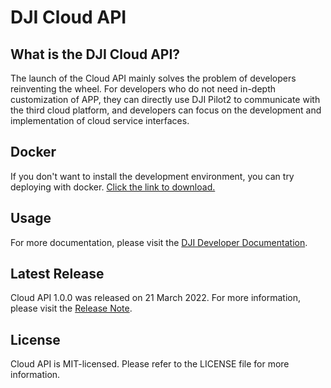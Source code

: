 # DJI Cloud API

## What is the DJI Cloud API?

The launch of the Cloud API mainly solves the problem of developers reinventing the wheel. For developers who do not need in-depth customization of APP, they can directly use DJI Pilot2 to communicate with the third cloud platform, and developers can focus on the development and implementation of cloud service interfaces. 

## Docker

If you don't want to install the development environment, you can try deploying with docker. [Click the link to download.](https://terra-sz-hc1pro-cloudapi.oss-cn-shenzhen.aliyuncs.com/c0af9fe0d7eb4f35a8fe5b695e4d0b96/docker/cloud_api_sample_docker.zip)

## Usage

For more documentation, please visit the [DJI Developer Documentation](https://developer.dji.com/cn/document/209883f1-f2ad-406e-b99c-be7498df7f10).

## Latest Release

Cloud API 1.0.0 was released on 21 March 2022. For more information, please visit the [Release Note](https://developer.dji.com/cn/document/87026f9b-e906-4809-9aba-870f569061b5).

## License

Cloud API is MIT-licensed. Please refer to the LICENSE file for more information.

